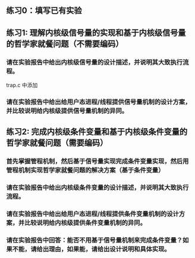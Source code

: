 ## 练习0：填写已有实验

## 练习1: 理解内核级信号量的实现和基于内核级信号量的哲学家就餐问题（不需要编码）

### 请在实验报告中给出内核级信号量的设计描述，并说明其大致执行流程。

trap.c 中添加







### 请在实验报告中给出给用户态进程/线程提供信号量机制的设计方案，并比较说明给内核级提供信号量机制的异同。











## 练习2: 完成内核级条件变量和基于内核级条件变量的哲学家就餐问题（需要编码）

### 首先掌握管程机制，然后基于信号量实现完成条件变量实现，然后用管程机制实现哲学家就餐问题的解决方案（基于条件变量）







### 请在实验报告中给出内核级条件变量的设计描述，并说明其大致执行流程。





### 请在实验报告中给出给用户态进程/线程提供条件变量机制的设计方案，并比较说明给内核级提供条件变量机制的异同。







### 请在实验报告中回答：能否不用基于信号量机制来完成条件变量？如果不能，请给出理由，如果能，请给出设计说明和具体实现。

